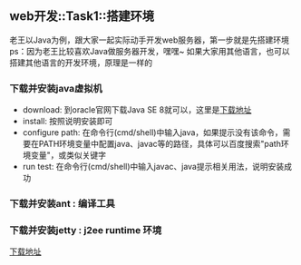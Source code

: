 ## web开发::Task1::搭建环境

老王以Java为例，跟大家一起实际动手开发web服务器，第一步就是先搭建环境<br>
ps：因为老王比较喜欢Java做服务器开发，嘿嘿~ 如果大家用其他语言，也可以搭建其他语言的开发环境，原理是一样的<br>

### 下载并安装java虚拟机
* download: 到oracle官网下载Java SE 8就可以，这里是[下载地址](http://www.oracle.com/technetwork/indexes/downloads/index.html#java)
* install: 按照说明安装即可
* configure path: 在命令行(cmd/shell)中输入java，如果提示没有该命令，需要在PATH环境变量中配置java、javac等的路径，具体可以百度搜索"path环境变量"，或类似关键字
* run test: 在命令行(cmd/shell)中输入javac、java提示相关用法，说明安装成功

### 下载并安装ant : 编译工具

### 下载并安装jetty : j2ee runtime 环境

[下载地址](http://repo2.maven.org/maven2/org/mortbay/jetty/jetty-hightide/8.0.0.v20110901/)
